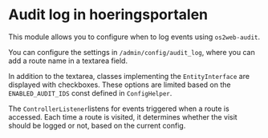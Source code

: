 # Audit log in hoeringsportalen

This module allows you to configure when to log events using `os2web-audit`.

You can configure the settings in `/admin/config/audit_log`, where you can add a route name in a textarea field.

In addition to the textarea, classes implementing the `EntityInterface` are displayed with checkboxes. These options are
limited based on the `ENABLED_AUDIT_IDS` const defined in `ConfigHelper`.

The `ControllerListener`listens for events triggered when a route is accessed. Each time a route is visited, it
determines whether the visit should be logged or not, based on the current config.
